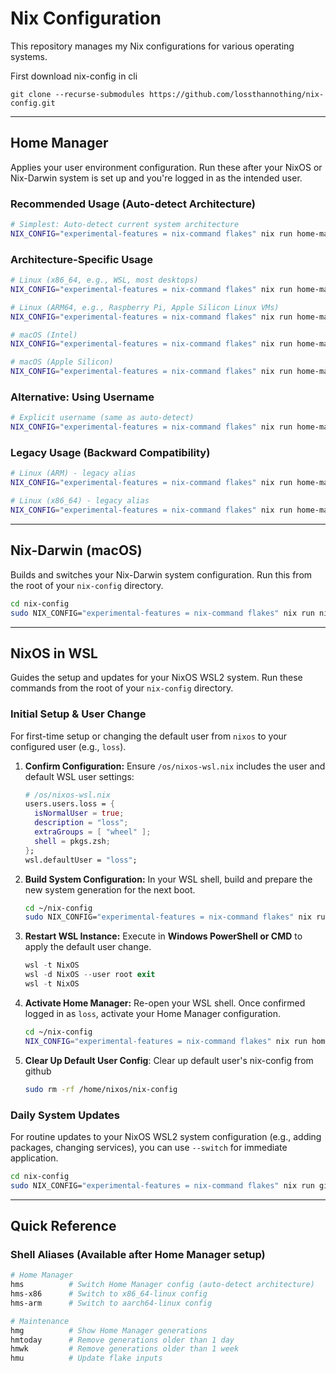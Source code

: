 # Nix Configuration

This repository manages my Nix configurations for various operating systems.

First download nix-config in cli
```
git clone --recurse-submodules https://github.com/lossthannothing/nix-config.git
```

---

## Home Manager

Applies your user environment configuration. Run these after your NixOS or Nix-Darwin system is set up and you're logged in as the intended user.

### Recommended Usage (Auto-detect Architecture)

```bash
# Simplest: Auto-detect current system architecture
NIX_CONFIG="experimental-features = nix-command flakes" nix run home-manager/master -- switch --flake .
```

### Architecture-Specific Usage

```bash
# Linux (x86_64, e.g., WSL, most desktops)
NIX_CONFIG="experimental-features = nix-command flakes" nix run home-manager/master -- switch --flake .#loss@x86_64-linux

# Linux (ARM64, e.g., Raspberry Pi, Apple Silicon Linux VMs)
NIX_CONFIG="experimental-features = nix-command flakes" nix run home-manager/master -- switch --flake .#loss@aarch64-linux

# macOS (Intel)
NIX_CONFIG="experimental-features = nix-command flakes" nix run home-manager/master -- switch --flake .#loss@x86_64-darwin

# macOS (Apple Silicon)
NIX_CONFIG="experimental-features = nix-command flakes" nix run home-manager/master -- switch --flake .#loss@aarch64-darwin
```

### Alternative: Using Username

```bash
# Explicit username (same as auto-detect)
NIX_CONFIG="experimental-features = nix-command flakes" nix run home-manager/master -- switch --flake .#loss
```

### Legacy Usage (Backward Compatibility)

```bash
# Linux (ARM) - legacy alias
NIX_CONFIG="experimental-features = nix-command flakes" nix run home-manager/master -- switch --flake .#linux

# Linux (x86_64) - legacy alias
NIX_CONFIG="experimental-features = nix-command flakes" nix run home-manager/master -- switch --flake .#x86_64-linux
```

-----

## Nix-Darwin (macOS)

Builds and switches your Nix-Darwin system configuration. Run this from the root of your `nix-config` directory.

```bash
cd nix-config
sudo NIX_CONFIG="experimental-features = nix-command flakes" nix run nix-darwin/nix-darwin-25.05#darwin-rebuild -- switch --flake .
```

-----

## NixOS in WSL

Guides the setup and updates for your NixOS WSL2 system. Run these commands from the root of your `nix-config` directory.

### Initial Setup & User Change

For first-time setup or changing the default user from `nixos` to your configured user (e.g., `loss`).

1.  **Confirm Configuration:** Ensure `/os/nixos-wsl.nix` includes the user and default WSL user settings:
    ```nix
    # /os/nixos-wsl.nix
    users.users.loss = {
      isNormalUser = true;
      description = "loss";
      extraGroups = [ "wheel" ];
      shell = pkgs.zsh;
    };
    wsl.defaultUser = "loss";
    ```
2.  **Build System Configuration:** In your WSL shell, build and prepare the new system generation for the next boot.
    ```bash
    cd ~/nix-config
    sudo NIX_CONFIG="experimental-features = nix-command flakes" nix run github:NixOS/nixpkgs/nixos-25.05#nixos-rebuild -- boot --flake .#nixos-wsl
    ```
3.  **Restart WSL Instance:** Execute in **Windows PowerShell or CMD** to apply the default user change.
    ```powershell
    wsl -t NixOS
    wsl -d NixOS --user root exit
    wsl -t NixOS
    ```
4.  **Activate Home Manager:** Re-open your WSL shell. Once confirmed logged in as `loss`, activate your Home Manager configuration.
    ```bash
    cd ~/nix-config
    NIX_CONFIG="experimental-features = nix-command flakes" nix run home-manager/master -- switch --flake .
    ```
5. **Clear Up Default User Config**: Clear up default user's nix-config from github
    ```bash
    sudo rm -rf /home/nixos/nix-config
    ```
  
### Daily System Updates

For routine updates to your NixOS WSL2 system configuration (e.g., adding packages, changing services), you can use `--switch` for immediate application.

```bash
cd nix-config
sudo NIX_CONFIG="experimental-features = nix-command flakes" nix run github:NixOS/nixpkgs/nixos-25.05#nixos-rebuild -- switch --flake .#nixos-wsl
```

---

## Quick Reference

### Shell Aliases (Available after Home Manager setup)

```bash
# Home Manager
hms          # Switch Home Manager config (auto-detect architecture)
hms-x86      # Switch to x86_64-linux config
hms-arm      # Switch to aarch64-linux config

# Maintenance
hmg          # Show Home Manager generations
hmtoday      # Remove generations older than 1 day
hmwk         # Remove generations older than 1 week
hmu          # Update flake inputs
```
